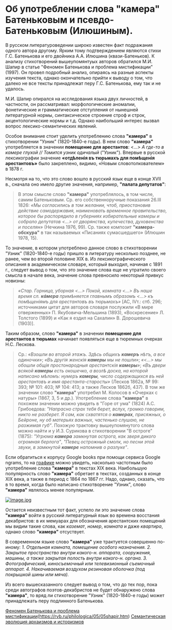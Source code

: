 # Об употреблении слова **"камера"** Батеньковым и псевдо-Батеньковым (Илюшиным).

  В русском литературоведении широко известен факт подражания одного автора другому. Ярким тому подтверждением являются стихи 
Г.С. Батенькова и его двойника А.А. Илюшина (квази-Батеньков). К анализу стихотворений вышеупомянтуых авторов обратился М.И. Шапир в статье "Феномен Батенькова и проблема мистификации" (1997). Он провел подробный анализ, опираясь на разные аспекты изучения текста, однако окончательно прийти к выводу о том, что далеко не все тексты принадлежат перу Г.С. Батенькова, ему так и не удалось.

  М.И. Шапир опирался на исследования языка двух личностей, в частности, он рассматривал: морфологические аномалии, фонетические и грамматические отступления от нынешней литературной нормы, синтаксическое строение строф и строк, акцентологические нормы и т.д. Однако 
наибольший  интерес вызвал вопрос лексико-семантических явлений.

  Особое внимание стоит уделить употреблению слова **"камера"** в стихотворении "Узник" (1820-1840-е годы). В нем слово **"камера"** 
употребляется в значении **помещение для арестантов**: <...> *А где-то в камере глухой // Томится узник одичалый* ("Узник"). Впервые в русской лексикографии значение **«отдѣленія въ тюрьмахъ для помѣщенія арестантовъ»** было закреплено, видимо, «Новым словотолкователем» в 1878 г.

  Несмотря на то, что это слово вошло в русский язык еще в конце XVII в., сначала оно имело другие значения, например, 
**"палата депутатов"**: 
> В этом смысле слово **"камера"** употреблялось, в том числе, самим Батеньковым. Ср. его собственноручные показания 26.III 1826: *«Мы согласились в том желании, чтоб, приостановив действие самодержавия, наименовать временное правительство, которое бы распорядило в губерниях избирательные камеры и собрало депутатов <...> от дворянства, купечества, духовенства и поселян»* (Нечкина 1976, 99). Ср. также композит **"камера-обскура"** в так называемых «Писаниях сумасшедшего» (Илюшин 1978, 15). 

  То значение, в котором употреблено данное слово в стихотворении "Узник" (1820-1840-е годы) пришло в литературу несколько позднее, не ранее, чем во второй половине XIX в. Из лексикографического описания в академическом словаре, который выходил, начиная с 1891 г., следует вывод о том, что это значение слова еще не утратило своего смысла в начале века, значение слова превносило некоторый привкус новизны:
> *«Стар. Горница, уборная <...> Покой, комната <...> Въ наше время сл. **кáмера** примѣняется главнымъ образомъ <...> къ помѣщеніямъ для арестантовъ въ тюрьмахъ»* [АС, IVт.: стб. 296; источниками цитат для авторов словаря послужили «В мире отверженных» П. Якубовича-Мельшина (1893), «Воскресение» Л. Толстого (1899) и «Как я ездил на Сахалин» В. Дорошевича (1903)]. 

  Таким образом, слово **"камера"** в значении **помещение для арестантов в тюрьмах** начинает появляться еще в тюремных очерках Н.С. Лескова. 
>  Ср.: *«Взошли во второй этажъ. Здѣсь общихъ **камеръ** нѣтъ, а все одиночки»*; *«Въ другія женскія **камеры** мы не пошли»*; *«<...> мы обошли общія простонародныя арестантскія **камеры**»*; *«Въ двери всякой **камеры** есть окошечко, а возлѣ доска, на которой написано мѣломъ: нумеръ **камеры**, число содержащихся въ ней арестантовъ и имя арестанта-старосты»* (Лесков 1862а, № 99: 393; № 101: 403; № 104: 413; а также Лесков 1862б, 437). В том же значении слово **"камера"** употребил М. Колосов в «Очерках с натуры» (1867, 3, 5 и др.). Употребление слова **"камера"** в похожем значении можно увидеть в "Горе от ума" (1824) А.С. Грибоедова: *"Напрасно страх тебя берет, вслух, громко говорим, никто не разберет. Я сам, как схватятся о **камерах**, присяжных, о Бейроне, ну об матерьях важных, частенько слушаю, не разжимая губ"*. Похожую трактовку вышеупомянутого слова можно найти и у И.З. Сурикова в стихотворении "В остроге" (1875): 
*"Угрюма **камера** замкнутая острога, как зверя дикого огромная берлога"*, *"Певец острожный смолк, но песни этой звуки, в замкнутой **камере** напомнив о разлуке"*.

  Если обратиться к корпусу Google books при помощи сервиса Google ngrams, то на [графике](https://books.google.com/ngrams/graph?content=камера&year_start=1800&year_end=1899&corpus=12&smoothing=3&share=&direct_url=t1%3B%2Cкамера%3B%2Cc0#t1%3B%2Cкамера%3B%2Cc0) можно увидеть, насколько частотным было употребление слова **"камера"** в текстах XIX века. Наибольшую популярность слово **"камера"** обретает в текстах, созданных в конце XIX века, а также в период с 1864 по 1867 гг. Надо, однако, сказать, что в то время, когда было написано стихотворение "Узник", слово **"камера"** являлось менее популярным.
  
   [![image.jpg](https://i.postimg.cc/9XPVZnjt/image.jpg)](https://postimg.cc/mhr0GVkt)

  Остается неизвестным тот факт, успело ли это значение слова **"камера"** войти в русский литературный язык во времена восстания 
декабристов: в их мемуарах для обозначения арестантских помещений мы видим такие слова, как *каземат*, *номер*, *комната* и даже 
*квартира*, однако слово **"камера"** отсуствует. 

  В современном языке слово **"камера"** уже трактуется совершенно по-иному: *1. Отдельная комната, помещение особого назначения.* 
*2. Закрытое пространство внутри какого-н. аппарата, сооружения, машины, а также закрытая полость внутри какого-н. органа.* 
*3. Фотографический, киносъемочный или телевизионный съемочный аппарат.* *4. Накачиваемая воздухом резиновая оболочка (под покрышкой
шины или мяча).* 

  Из всего вышесказанного следует вывод о том, что до тех пор, пока среди автографов
поэтов-декабристов не будет обнаружено слова **"камера"**, то вряд ли стихотворение "Узник" (1820-1840-е годы) может принадлежать перу 
подлинного Батенькова.

[Феномен Батенькова и проблема мистификации](http://www.rvb.ru/philologica/04/04shapir.htm#note9)(https://rvb.ru/philologica/05/05shapir.htm)
[Семантическая эволюция архаизмов и историзмов](https://cyberleninka.ru/article/v/semanticheskaya-evolyutsiya-arhaizmov-i-istorizmov)

